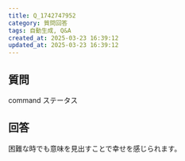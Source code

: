 ```yaml
---
title: Q_1742747952
category: 質問回答
tags: 自動生成, Q&A
created_at: 2025-03-23 16:39:12
updated_at: 2025-03-23 16:39:12
---
```


## 質問

command ステータス

## 回答

困難な時でも意味を見出すことで幸せを感じられます。

